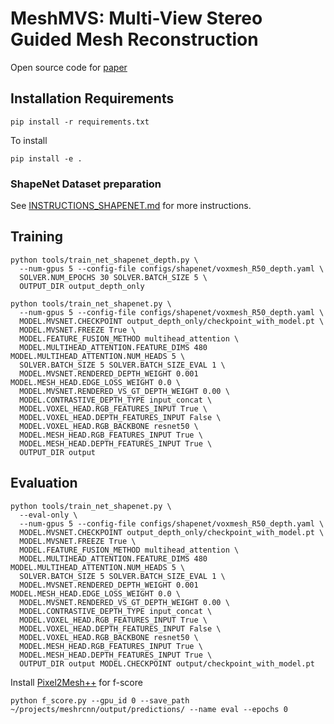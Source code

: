# MeshMVS: Multi-View Stereo Guided Mesh Reconstruction

Open source code for [paper][paper]

## Installation Requirements
```pip install -r requirements.txt```

To install
```
pip install -e .
```

### ShapeNet Dataset preparation
See [INSTRUCTIONS_SHAPENET.md](INSTRUCTIONS_SHAPENET.md) for more instructions.

## Training
```
python tools/train_net_shapenet_depth.py \
  --num-gpus 5 --config-file configs/shapenet/voxmesh_R50_depth.yaml \
  SOLVER.NUM_EPOCHS 30 SOLVER.BATCH_SIZE 5 \
  OUTPUT_DIR output_depth_only
```

```
python tools/train_net_shapenet.py \
  --num-gpus 5 --config-file configs/shapenet/voxmesh_R50_depth.yaml \
  MODEL.MVSNET.CHECKPOINT output_depth_only/checkpoint_with_model.pt \
  MODEL.MVSNET.FREEZE True \
  MODEL.FEATURE_FUSION_METHOD multihead_attention \
  MODEL.MULTIHEAD_ATTENTION.FEATURE_DIMS 480 MODEL.MULTIHEAD_ATTENTION.NUM_HEADS 5 \
  SOLVER.BATCH_SIZE 5 SOLVER.BATCH_SIZE_EVAL 1 \
  MODEL.MVSNET.RENDERED_DEPTH_WEIGHT 0.001 MODEL.MESH_HEAD.EDGE_LOSS_WEIGHT 0.0 \
  MODEL.MVSNET.RENDERED_VS_GT_DEPTH_WEIGHT 0.00 \
  MODEL.CONTRASTIVE_DEPTH_TYPE input_concat \
  MODEL.VOXEL_HEAD.RGB_FEATURES_INPUT True \
  MODEL.VOXEL_HEAD.DEPTH_FEATURES_INPUT False \
  MODEL.VOXEL_HEAD.RGB_BACKBONE resnet50 \
  MODEL.MESH_HEAD.RGB_FEATURES_INPUT True \
  MODEL.MESH_HEAD.DEPTH_FEATURES_INPUT True \
  OUTPUT_DIR output
```

## Evaluation
```
python tools/train_net_shapenet.py \
  --eval-only \
  --num-gpus 5 --config-file configs/shapenet/voxmesh_R50_depth.yaml \
  MODEL.MVSNET.CHECKPOINT output_depth_only/checkpoint_with_model.pt \
  MODEL.MVSNET.FREEZE True \
  MODEL.FEATURE_FUSION_METHOD multihead_attention \
  MODEL.MULTIHEAD_ATTENTION.FEATURE_DIMS 480 MODEL.MULTIHEAD_ATTENTION.NUM_HEADS 5 \
  SOLVER.BATCH_SIZE 5 SOLVER.BATCH_SIZE_EVAL 1 \
  MODEL.MVSNET.RENDERED_DEPTH_WEIGHT 0.001 MODEL.MESH_HEAD.EDGE_LOSS_WEIGHT 0.0 \
  MODEL.MVSNET.RENDERED_VS_GT_DEPTH_WEIGHT 0.00 \
  MODEL.CONTRASTIVE_DEPTH_TYPE input_concat \
  MODEL.VOXEL_HEAD.RGB_FEATURES_INPUT True \
  MODEL.VOXEL_HEAD.DEPTH_FEATURES_INPUT False \
  MODEL.VOXEL_HEAD.RGB_BACKBONE resnet50 \
  MODEL.MESH_HEAD.RGB_FEATURES_INPUT True \
  MODEL.MESH_HEAD.DEPTH_FEATURES_INPUT True \
  OUTPUT_DIR output MODEL.CHECKPOINT output/checkpoint_with_model.pt

```

Install [Pixel2Mesh++](https://github.com/walsvid/Pixel2MeshPlusPlus) for f-score
```
python f_score.py --gpu_id 0 --save_path ~/projects/meshrcnn/output/predictions/ --name eval --epochs 0

```

[paper]: https://arxiv.org/abs/2010.08682
